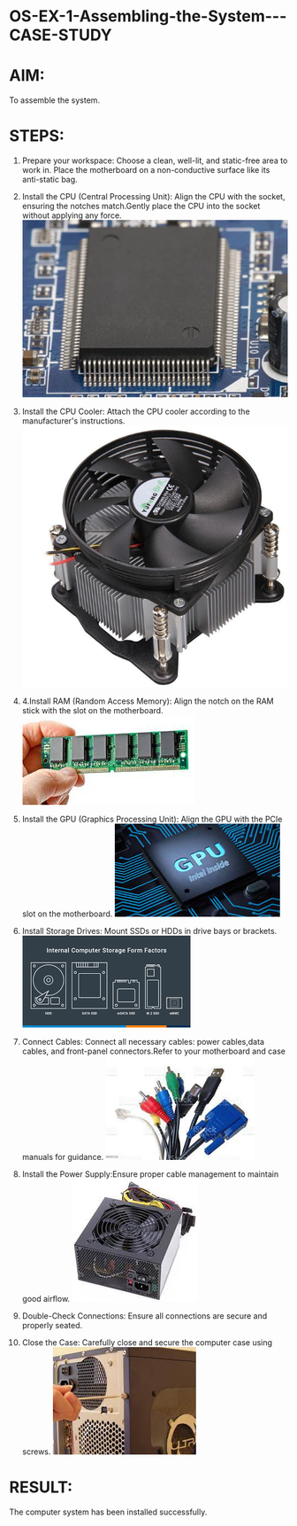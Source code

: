 # OS-EX-1-Assembling-the-System---CASE-STUDY

# AIM:

To assemble the system.

# STEPS:
1. Prepare your workspace: Choose a clean, well-lit, and static-free area to work in. Place the motherboard on a non-conductive surface like its anti-static bag.

2. Install the CPU (Central Processing Unit): Align the CPU with the socket, ensuring the notches match.Gently place the CPU into the socket without applying any force.
![OS-EX-1-Assembling-the-System---CASE-STUDY](processor.jpg)
3. Install the CPU Cooler: Attach the CPU cooler according to the manufacturer's instructions.
![OS-EX-1-Assembling-the-System---CASE-STUDY](cpu_cooler.jpeg)
4. 4.Install RAM (Random Access Memory): Align the notch on the RAM stick with the slot on the motherboard.
![OS-EX-1-Assembling-the-System---CASE-STUDY](ram.jpeg)
5. Install the GPU (Graphics Processing Unit): Align the GPU with the PCIe slot on the motherboard.
 ![OS-EX-1-Assembling-the-System---CASE-STUDY](GPU.jpeg)
6. Install Storage Drives: Mount SSDs or HDDs in drive bays or brackets.
![OS-EX-1-Assembling-the-System---CASE-STUDY](ISD.png)
7. Connect Cables: Connect all necessary cables: power cables,data cables, and front-panel connectors.Refer to your motherboard and case manuals for guidance.
   ![OS-EX-1-Assembling-the-System---CASE-STUDY](connect_cable.jpeg)
8. Install the Power Supply:Ensure proper cable management to maintain good airflow.
     ![OS-EX-1-Assembling-the-System---CASE-STUDY](power.jpeg)
9. Double-Check Connections: Ensure all connections are secure and properly seated.

10. Close the Case: Carefully close and secure the computer case using screws.
![OS-EX-1-Assembling-the-System---CASE-STUDY](close_case.jpeg)

# RESULT:
The computer system has been installed successfully.
